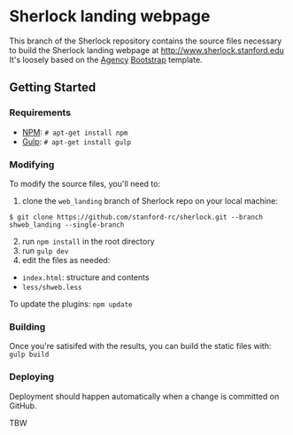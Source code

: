 # Sherlock landing webpage

This branch of the Sherlock repository contains the source files necessary to build the Sherlock landing webpage at http://www.sherlock.stanford.edu
It's loosely based on the [Agency](http://startbootstrap.com/template-overviews/agency/) [Bootstrap](http://getbootstrap.com/) template.

## Getting Started

### Requirements

* [NPM](https://www.npmjs.com/): `# apt-get install npm`
* [Gulp](http://gulpjs.com/): `# apt-get install gulp`

### Modifying

To modify the source files, you'll need to:

1. clone the `web_landing` branch of Sherlock repo on your local machine:
```
$ git clone https://github.com/stanford-rc/sherlock.git --branch shweb_landing --single-branch

```
2. run `npm install` in the root directory
3. run `gulp dev` 
4. edit the files as needed: 
  * `index.html`: structure and contents
  * `less/shweb.less`

To update the plugins: `npm update` 

### Building

Once you're satisifed with the results, you can build the static files with: `gulp build`

### Deploying

Deployment should happen automatically when a change is committed on GitHub.

TBW

